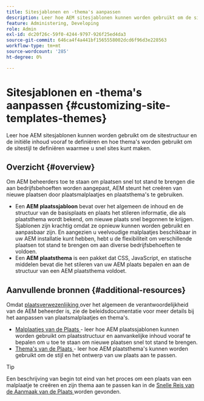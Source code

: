 ```yaml
---
title: Sitesjablonen en -thema's aanpassen
description: Leer hoe AEM sitesjablonen kunnen worden gebruikt om de sitestructuur en de initiële inhoud vooraf te definiëren en hoe thema's worden gebruikt om de sitestijl te definiëren waarmee u snel sites kunt maken.
feature: Administering, Developing
role: Admin
exl-id: dc20f26c-59f0-4244-9797-926f25ed4da3
source-git-commit: 646ca4f4a441bf1565558002dcd6f96d3e228563
workflow-type: tm+mt
source-wordcount: '285'
ht-degree: 0%

---
```


# Sitesjablonen en -thema&#39;s aanpassen {#customizing-site-templates-themes}

Leer hoe AEM sitesjablonen kunnen worden gebruikt om de sitestructuur en de initiële inhoud vooraf te definiëren en hoe thema&#39;s worden gebruikt om de sitestijl te definiëren waarmee u snel sites kunt maken.

## Overzicht {#overview}

Om AEM beheerders toe te staan om plaatsen snel tot stand te brengen die aan bedrijfsbehoeften worden aangepast, AEM steunt het creëren van nieuwe plaatsen door plaatsmalplaatjes en plaatsthema&#39;s te gebruiken.

* Een **AEM plaatssjabloon** bevat over het algemeen de inhoud en de structuur van de basisplaats en plaats het stileren informatie, die als plaatsthema wordt bekend, om nieuwe plaats snel begonnen te krijgen. Sjablonen zijn krachtig omdat ze opnieuw kunnen worden gebruikt en aanpasbaar zijn. En aangezien u veelvoudige malplaatjes beschikbaar in uw AEM installatie kunt hebben, hebt u de flexibiliteit om verschillende plaatsen tot stand te brengen om aan diverse bedrijfsbehoeften te voldoen.
* Een **AEM plaatsthema** is een pakket dat CSS, JavaScript, en statische middelen bevat die het stileren van uw AEM plaats bepalen en aan de structuur van een AEM plaatsthema voldoet.

## Aanvullende bronnen {#additional-resources}

Omdat [ plaatsverwezenlijking ](/help/sites-cloud/administering/site-creation/create-site.md) over het algemeen de verantwoordelijkheid van de AEM beheerder is, zie de beleidsdocumentatie voor meer details bij het aanpassen van plaatsmalplaatjes en thema&#39;s.

* [ Malplaatjes van de Plaats ](/help/sites-cloud/administering/site-creation/site-templates.md) - leer hoe AEM plaatssjablonen kunnen worden gebruikt om plaatsstructuur en aanvankelijke inhoud vooraf te bepalen om u toe te staan om nieuwe plaatsen snel tot stand te brengen.
* [ Thema&#39;s van de Plaats ](/help/sites-cloud/administering/site-creation/site-themes.md) - leer hoe AEM plaatsthema&#39;s kunnen worden gebruikt om de stijl en het ontwerp van uw plaats aan te passen.

>[!TIP]
>
>Een beschrijving van begin tot eind van het proces om een plaats van een malplaatje te creëren en zijn thema aan te passen kan in de [ Snelle Reis van de Aanmaak van de Plaats ](/help/journey-sites/quick-site/overview.md) worden gevonden.
